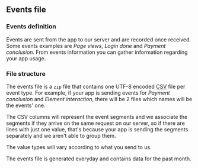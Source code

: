 ## Events file

### Events definition

Events are sent from the app to our server and are recorded once received. Some events examples are *Page views*, *Login done* and *Payment conclusion*. From events information you can gather information regarding your app usage.

### File structure

The events file is a `zip` file that contains one UTF-8 encoded [CSV](https://tools.ietf.org/html/rfc4180) file per event type. For example, if your app is sending events for *Payment conclusion* and *Element interaction*, there will be 2 files which names will be the events' one.

The CSV columns will represent the event segments and we associate the segments if they arrive on the same request on our server, so if there are lines with just one value, that's because your app is sending the segments separately and we aren't able to group them.

The value types will vary according to what you send to us.

The events file is generated everyday and contains data for the past month.
